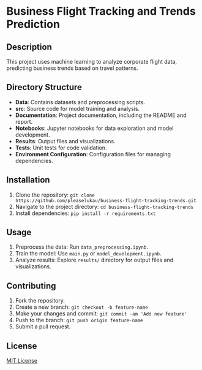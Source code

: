 # Business Flight Tracking and Trends Prediction

## Description
This project uses machine learning to analyze corporate flight data, predicting business trends based on travel patterns.

## Directory Structure
- **Data**: Contains datasets and preprocessing scripts.
- **src**: Source code for model training and analysis.
- **Documentation**: Project documentation, including the README and report.
- **Notebooks**: Jupyter notebooks for data exploration and model development.
- **Results**: Output files and visualizations.
- **Tests**: Unit tests for code validation.
- **Environment Configuration**: Configuration files for managing dependencies.

## Installation
1. Clone the repository: `git clone https://github.com/pleaselukau/business-flight-tracking-trends.git`
2. Navigate to the project directory: `cd business-flight-tracking-trends`
3. Install dependencies: `pip install -r requirements.txt`

## Usage
1. Preprocess the data: Run `data_preprocessing.ipynb`.
2. Train the model: Use `main.py` or `model_development.ipynb`.
3. Analyze results: Explore `results/` directory for output files and visualizations.

## Contributing
1. Fork the repository.
2. Create a new branch: `git checkout -b feature-name`
3. Make your changes and commit: `git commit -am 'Add new feature'`
4. Push to the branch: `git push origin feature-name`
5. Submit a pull request.

## License
[MIT License](LICENSE)
